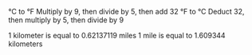 °C to °F     Multiply by 9, then divide by 5, then add 32
°F to °C     Deduct 32, then multiply by 5, then divide by 9

1 kilometer is equal to 0.62137119 miles
1 mile is equal to 1.609344 kilometers
